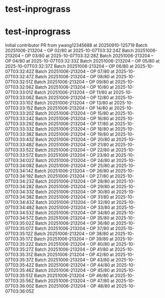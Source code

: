 # test-inprograss
# test-inprograss
Initial contributor PR from ywang12345688 at 20250910-125719
Batch 20251006-213204 – OP 02/80 at 2025-10-07T03:32:24Z
Batch 20251006-213204 – OP 03/80 at 2025-10-07T03:32:28Z
Batch 20251006-213204 – OP 04/80 at 2025-10-07T03:32:33Z
Batch 20251006-213204 – OP 05/80 at 2025-10-07T03:32:37Z
Batch 20251006-213204 – OP 06/80 at 2025-10-07T03:32:42Z
Batch 20251006-213204 – OP 07/80 at 2025-10-07T03:32:47Z
Batch 20251006-213204 – OP 08/80 at 2025-10-07T03:32:51Z
Batch 20251006-213204 – OP 09/80 at 2025-10-07T03:32:56Z
Batch 20251006-213204 – OP 10/80 at 2025-10-07T03:33:01Z
Batch 20251006-213204 – OP 11/80 at 2025-10-07T03:33:06Z
Batch 20251006-213204 – OP 12/80 at 2025-10-07T03:33:10Z
Batch 20251006-213204 – OP 13/80 at 2025-10-07T03:33:15Z
Batch 20251006-213204 – OP 14/80 at 2025-10-07T03:33:20Z
Batch 20251006-213204 – OP 15/80 at 2025-10-07T03:33:24Z
Batch 20251006-213204 – OP 16/80 at 2025-10-07T03:33:29Z
Batch 20251006-213204 – OP 17/80 at 2025-10-07T03:33:33Z
Batch 20251006-213204 – OP 18/80 at 2025-10-07T03:33:38Z
Batch 20251006-213204 – OP 19/80 at 2025-10-07T03:33:43Z
Batch 20251006-213204 – OP 20/80 at 2025-10-07T03:33:48Z
Batch 20251006-213204 – OP 21/80 at 2025-10-07T03:33:52Z
Batch 20251006-213204 – OP 22/80 at 2025-10-07T03:33:57Z
Batch 20251006-213204 – OP 23/80 at 2025-10-07T03:34:02Z
Batch 20251006-213204 – OP 24/80 at 2025-10-07T03:34:08Z
Batch 20251006-213204 – OP 25/80 at 2025-10-07T03:34:14Z
Batch 20251006-213204 – OP 26/80 at 2025-10-07T03:34:19Z
Batch 20251006-213204 – OP 27/80 at 2025-10-07T03:34:23Z
Batch 20251006-213204 – OP 28/80 at 2025-10-07T03:34:28Z
Batch 20251006-213204 – OP 29/80 at 2025-10-07T03:34:33Z
Batch 20251006-213204 – OP 30/80 at 2025-10-07T03:34:38Z
Batch 20251006-213204 – OP 31/80 at 2025-10-07T03:34:43Z
Batch 20251006-213204 – OP 32/80 at 2025-10-07T03:34:48Z
Batch 20251006-213204 – OP 33/80 at 2025-10-07T03:34:53Z
Batch 20251006-213204 – OP 34/80 at 2025-10-07T03:34:57Z
Batch 20251006-213204 – OP 35/80 at 2025-10-07T03:35:02Z
Batch 20251006-213204 – OP 36/80 at 2025-10-07T03:35:07Z
Batch 20251006-213204 – OP 37/80 at 2025-10-07T03:35:12Z
Batch 20251006-213204 – OP 38/80 at 2025-10-07T03:35:17Z
Batch 20251006-213204 – OP 39/80 at 2025-10-07T03:35:22Z
Batch 20251006-213204 – OP 40/80 at 2025-10-07T03:35:27Z
Batch 20251006-213204 – OP 41/80 at 2025-10-07T03:35:31Z
Batch 20251006-213204 – OP 42/80 at 2025-10-07T03:35:37Z
Batch 20251006-213204 – OP 43/80 at 2025-10-07T03:35:42Z
Batch 20251006-213204 – OP 44/80 at 2025-10-07T03:35:46Z
Batch 20251006-213204 – OP 45/80 at 2025-10-07T03:35:51Z
Batch 20251006-213204 – OP 46/80 at 2025-10-07T03:35:56Z
Batch 20251006-213204 – OP 47/80 at 2025-10-07T03:36:00Z
Batch 20251006-213204 – OP 48/80 at 2025-10-07T03:36:05Z
